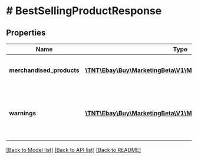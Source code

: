 # # BestSellingProductResponse

## Properties

Name | Type | Description | Notes
------------ | ------------- | ------------- | -------------
**merchandised_products** | [**\TNT\Ebay\Buy\MarketingBeta\V1\Model\MerchandisedProduct[]**](MerchandisedProduct.md) | An array of containers for the products. | [optional]
**warnings** | [**\TNT\Ebay\Buy\MarketingBeta\V1\Model\Error[]**](Error.md) | The container with all the warnings for the input request. | [optional]

[[Back to Model list]](../../README.md#models) [[Back to API list]](../../README.md#endpoints) [[Back to README]](../../README.md)
